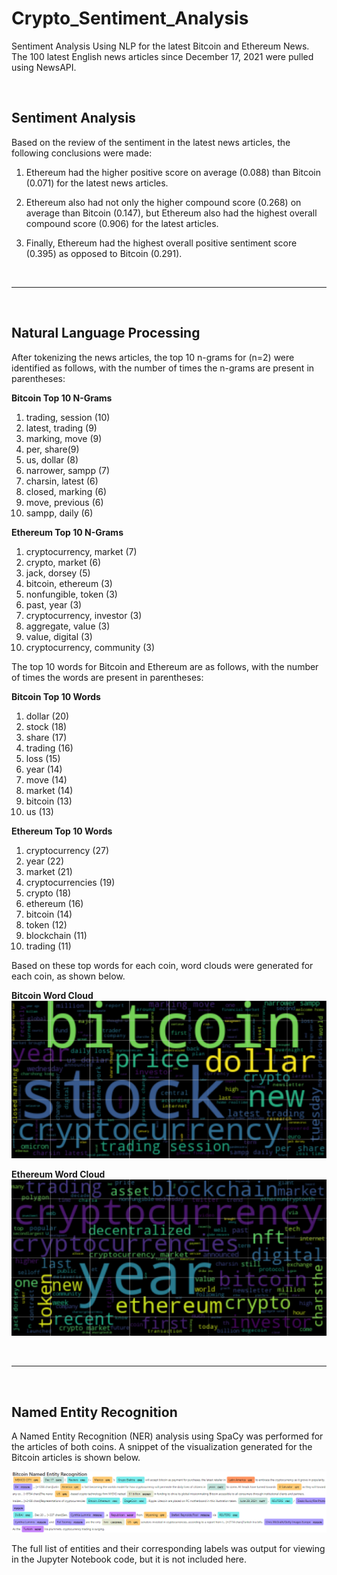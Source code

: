 # Crypto_Sentiment_Analysis
Sentiment Analysis Using NLP for the latest Bitcoin and Ethereum News. The 100 latest English news articles since December 17, 2021 were pulled using NewsAPI.

<br>

## Sentiment Analysis

Based on the review of the sentiment in the latest news articles, the following conclusions were made:

1. Ethereum had the higher positive score on average (0.088) than Bitcoin (0.071) for the latest news articles.

2. Ethereum also had not only the higher compound score (0.268) on average than Bitcoin (0.147), but Ethereum also had the highest overall compound score (0.906) for the latest articles.

3. Finally, Ethereum had the highest overall positive sentiment score (0.395) as opposed to Bitcoin (0.291).

<br>

---

<br>

## Natural Language Processing

After tokenizing the news articles, the top 10 n-grams for (n=2) were identified as follows, with the number of times the n-grams are present in parentheses:

**Bitcoin Top 10 N-Grams** <br>
1. trading, session (10)
2. latest, trading (9)
3. marking, move (9)
4. per, share(9)
5. us, dollar (8)
6. narrower, sampp (7)
7. charsin, latest (6)
8. closed, marking (6)
9. move, previous (6)
10. sampp, daily (6)

**Ethereum Top 10 N-Grams** <br>
1. cryptocurrency, market (7)
2. crypto, market (6)
3. jack, dorsey (5)
4. bitcoin, ethereum (3)
5. nonfungible, token (3)
6. past, year (3)
7. cryptocurrency, investor (3)
8. aggregate, value (3)
9. value, digital (3)
10. cryptocurrency, community (3)

The top 10 words for Bitcoin and Ethereum are as follows, with the number of times the words are present in parentheses:

**Bitcoin Top 10 Words** <br>
1. dollar (20)
2. stock (18)
3. share (17)
4. trading (16)
5. loss (15)
6. year (14)
7. move (14)
8. market (14)
9. bitcoin (13)
10. us (13)

**Ethereum Top 10 Words** <br>
1. cryptocurrency (27)
2. year (22)
3. market (21)
4. cryptocurrencies (19)
5. crypto (18)
6. ethereum (16)
7. bitcoin (14)
8. token (12)
9. blockchain (11)
10. trading (11)

Based on these top words for each coin, word clouds were generated for each coin, as shown below. 

**Bitcoin Word Cloud**<br>
![Bitcoin Word Cloud](Analysis_Images/btc_wordcloud.png)

**Ethereum Word Cloud**<br>
![Ethereum Word Cloud](Analysis_Images/eth_wordcloud.png)

<br>

---

<br>

## Named Entity Recognition

A Named Entity Recognition (NER) analysis using SpaCy was performed for the articles of both coins. A snippet of the visualization generated for the Bitcoin articles is shown below. 

![Bitcoin NER Snippet](Analysis_Images/btc_NER_snip.png)

The full list of entities and their corresponding labels was output for viewing in the Jupyter Notebook code, but it is not included here.